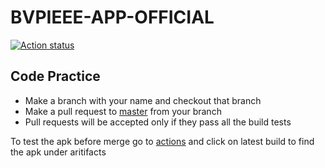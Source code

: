 # BVPIEEE-APP-OFFICIAL
[![Action status](https://github.com/BVPIEEE/BVPIEEE-APP-OFFICIAL/workflows/build/badge.svg)](https://github.com/BVPIEEE/BVPIEEE-APP-OFFICIAL/actions)

## Code Practice 
* Make a branch with your name and checkout that branch
* Make a pull request to [master](https://github.com/BVPIEEE/BVPIEEE-APP-OFFICIAL) from your branch
* Pull requests will be accepted only if they pass all the build tests

To test the apk before merge go to [actions](https://github.com/BVPIEEE/BVPIEEE-APP-OFFICIAL/actions) and click on latest build to find the apk under aritifacts
